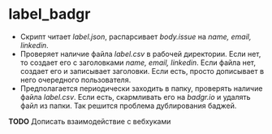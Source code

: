 # label_badgr
- Скрипт читает *label.json*, распарсивает *body.issue* на *name, email, linkedin*.
- Проверяет наличие файла *label.csv* в рабочей директории. Если нет, то создает его с заголовками *name, email, linkedin*. Если файла нет, создает его и записывает заголовки. Если есть, просто дописывает в него очередного пользователя.
- Предполагается периодически заходить в папку, проверять наличие файла *label.csv*. Если есть, скармливать его на *badgr.io* и удалять файл из папки. Так решится проблема дублирования баджей.

**TODO** Дописать взаимодействие с вебхуками

